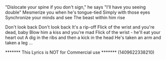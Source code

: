 "Dislocate your spine if you don't sign," he says
"I'll have you seeing double"
Mesmerize you when he's tongue-tied
Simply with those eyes
Synchronize your minds and see
The beast within him rise

Don't look back
Don't look back
It's a rip-off
Flick of the wrist and you're dead, baby
Blow him a kiss and you're mad
Flick of the wrist - he'll eat your heart out
A dig in the ribs and then a kick in the head
He's taken an arm and taken a leg
...

******* This Lyrics is NOT for Commercial use *******
(1409622338210)